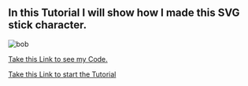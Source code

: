 
## In this Tutorial I will show how I made this SVG stick character.

![bob](bob.jpg)

[Take this Link to see my Code.](SVG.html)

[Take this Link to start the Tutorial](tutorial.md)
